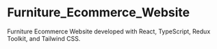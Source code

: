 # Furniture_Ecommerce_Website
Furniture Ecommerce Website developed with React, TypeScript, Redux Toolkit, and Tailwind CSS.
